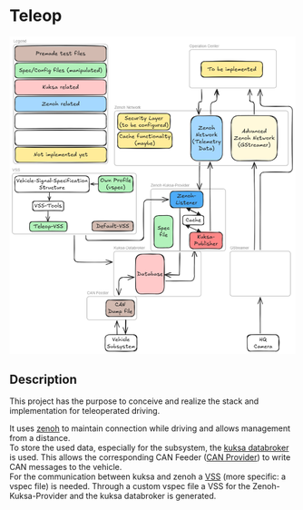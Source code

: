 # Teleop

![Overview](./docs/templates/Teleop_Overview_Light.png)

## Description

This project has the purpose to conceive and realize the stack and implementation for teleoperated driving.

It uses [zenoh](./docs/zenoh_network) to maintain connection while driving and allows management from a distance.</br>
To store the used data, especially for the subsystem, the [kuksa databroker](./docs/kuksa_databroker) is used.
This allows the corresponding CAN Feeder ([CAN Provider](./docs/CAN_Provider)) to write CAN messages to the vehicle.</br>
For the communication between kuksa and zenoh a [VSS](./VSS) (more specific: a vspec file) is needed.
Through a custom vspec file a VSS for the Zenoh-Kuksa-Provider and the kuksa databroker is generated.